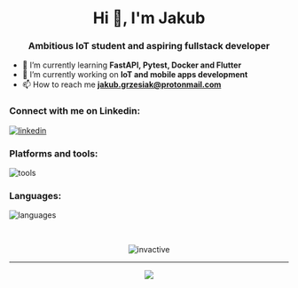 <h1 align="center">Hi 👋, I'm Jakub</h1>
<h3 align="center">Ambitious IoT student and aspiring fullstack developer</h3>

- 🌱 I’m currently learning **FastAPI, Pytest, Docker and Flutter**
- 🔭 I’m currently working on **IoT and mobile apps development**
- 📫 How to reach me **jakub.grzesiak@protonmail.com**

<h3 align="left">Connect with me on Linkedin:</h3>
<p align="left">

[![linkedin](https://skillicons.dev/icons?i=linkedin)](https://linkedin.com/in/grzesiak-jakub)

<h3 align="left">Platforms and tools:</h3>

![tools](https://skillicons.dev/icons?i=linux,raspberrypi,arduino,aws,firebase,mysql,vscode,androidstudio,git,github,postman)

<h3 align="left">Languages:</h3>

![languages](https://skillicons.dev/icons?i=py,flutter,dart,bash,c,java,qt,html,css)

<br>

<p align="center"><img align="center" src="https://github-readme-stats.vercel.app/api/top-langs?username=invactive&show_icons=true&locale=en&layout=compact&theme=transparent" alt="invactive" /></p>

<hr>
<p align="center">
<a href="https://visitcount.itsvg.in">
  <img src="https://visitcount.itsvg.in/api?id=Invactive&label=Profile%20Views&icon=1&pretty=true" />
</a>
</p>
